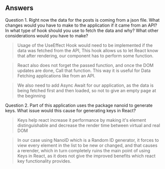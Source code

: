 ## Answers
Question 1. Right now the data for the posts is coming from a json file. What changes would you have to make to the application if it came from an API? In what type of hook should you use to fetch the data and why? What other considerations would you have to make?

>Usage of the UseEffect Hook would need to be implemented if the data was fetched from the API, This hook allows us to let React know that after rendering, our component has to perform some function. 

>React also does not forget the passed function, and once the DOM updates are done, Call that function. This way it is useful for Data Fetching applications like from an API. 

>We also need to add Async Await for our application, as the data is being fetched first and then loaded, so not to give an empty page at the beginning 

Question 2. Part of this application uses the package nanoid to generate keys. What issue would this cause for generating keys in React?

>Keys help react increase it performance by making it's element distinguishable and decrease the render time between virtual and real DOM

>In our case using NanoID which is a Random ID generator, it forces to view every element in the list to be new or changed, and that causes a rerender, which in turn completely ruins the main point of using Keys in React, as it does not give the improved benefits which react key functionality provides.
